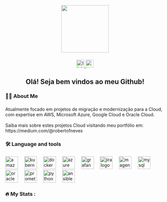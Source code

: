 <div align="center">
  <img height="150" src="https://media.giphy.com/https://www.google.com/search?client=firefox-b-d&sca_esv=4c75ca2344971d57&sxsrf=AHTn8zqFc9Eo5G75R-7bAJomvnKFaEBPaQ:1744314916136&q=gif+url+aws&udm=2&fbs=ABzOT_BYhiZpMrUAF0c9tORwPGlsjfkTCQbVbkeDjnTQtijddBji9NlWFbRgtIhh9CBGrAVAQBozFDaOkVTS4exBr1waeA7gvokqEaFKG41laNfS8KV87eFILVGnxkN_1FeEuPFT4fJqz2pyuxidUe-xPamF4Sgbts4pgBpHd1_FGR8VD2b-scAywiFTGhLlDGl7Prsv2ed2eo3KOVf8G83T796BVsBK_Q&sa=X&ved=2ahUKEwj0rM-3n86MAxUTK7kGHdxzCcAQtKgLegQIEhAB&biw=1920&bih=947&dpr=1#imgrc=lXljNnSA6xdo2M&imgdii=YW-2XIvfsEftqM"  />
</div>

###

<div align="center">
  <a href="www.linkedin.com/in/robertofneves" target="_blank">
    <img src="https://img.shields.io/static/v1?message=LinkedIn&logo=linkedin&label=&color=0077B5&logoColor=white&labelColor=&style=for-the-badge" height="25" alt="linkedin logo"  />
  </a>
  <a href="https://medium.com/@robertofneves" target="_blank">
    <img src="https://img.shields.io/static/v1?message=Medium&logo=medium&label=&color=12100E&logoColor=white&labelColor=&style=for-the-badge" height="25" alt="medium logo"  />
  </a>
</div>

###

<h2 align="center">Olá! Seja bem vindos ao meu Github!</h2>

###

<h3 align="left">👩‍💻  About Me</h3>

###

<p align="left">Atualmente focado em projetos de migração e modernização para a Cloud, com expertise em AWS, Microsoft Azure, Google Cloud e Oracle Cloud. <br><br>Saiba mais sobre estes projetos Cloud visitando meu portfólio em:<br>https://medium.com/@robertofneves</p>

###

<h3 align="left">🛠 Language and tools</h3>

###

<div align="left">
  <img src="https://cdn.jsdelivr.net/gh/devicons/devicon/icons/amazonwebservices/amazonwebservices-line-wordmark.svg" height="40" alt="amazonwebservices logo"  />
  <img width="12" />
  <img src="https://cdn.jsdelivr.net/gh/devicons/devicon/icons/kubernetes/kubernetes-plain.svg" height="40" alt="kubernetes logo"  />
  <img width="12" />
  <img src="https://cdn.jsdelivr.net/gh/devicons/devicon/icons/docker/docker-plain-wordmark.svg" height="40" alt="docker logo"  />
  <img width="12" />
  <img src="https://cdn.jsdelivr.net/gh/devicons/devicon/icons/azure/azure-original.svg" height="40" alt="azure logo"  />
  <img width="12" />
  <img src="https://cdn.jsdelivr.net/gh/devicons/devicon/icons/grafana/grafana-original.svg" height="40" alt="grafana logo"  />
  <img width="12" />
  <img src="https://cdn.jsdelivr.net/gh/devicons/devicon/icons/jira/jira-original.svg" height="40" alt="jira logo"  />
  <img width="12" />
  <img src="https://cdn.jsdelivr.net/gh/devicons/devicon/icons/magento/magento-original.svg" height="40" alt="magento logo"  />
  <img width="12" />
  <img src="https://cdn.jsdelivr.net/gh/devicons/devicon/icons/mysql/mysql-original.svg" height="40" alt="mysql logo"  />
  <img width="12" />
  <img src="https://cdn.jsdelivr.net/gh/devicons/devicon/icons/oracle/oracle-original.svg" height="40" alt="oracle logo"  />
  <img width="12" />
  <img src="https://cdn.jsdelivr.net/gh/devicons/devicon/icons/prometheus/prometheus-original.svg" height="40" alt="prometheus logo"  />
  <img width="12" />
  <img src="https://cdn.jsdelivr.net/gh/devicons/devicon/icons/python/python-original.svg" height="40" alt="python logo"  />
  <img width="12" />
  <img src="https://cdn.jsdelivr.net/gh/devicons/devicon/icons/ansible/ansible-original.svg" height="40" alt="ansible logo"  />
</div>

###

<h3 align="left">🔥   My Stats :</h3>

###
